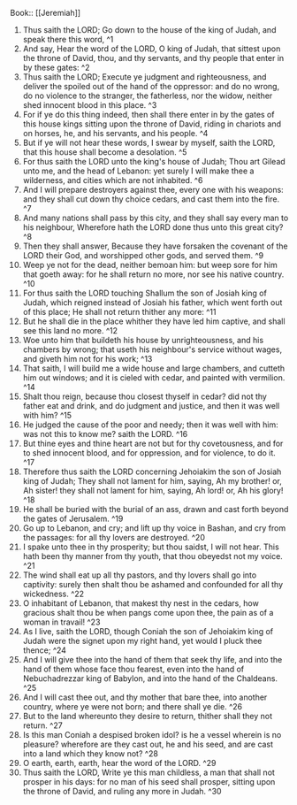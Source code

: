  Book:: [[Jeremiah]]
 1. Thus saith the LORD; Go down to the house of the king of Judah, and speak there this word, ^1
 2. And say, Hear the word of the LORD, O king of Judah, that sittest upon the throne of David, thou, and thy servants, and thy people that enter in by these gates: ^2
 3. Thus saith the LORD; Execute ye judgment and righteousness, and deliver the spoiled out of the hand of the oppressor: and do no wrong, do no violence to the stranger, the fatherless, nor the widow, neither shed innocent blood in this place. ^3
 4. For if ye do this thing indeed, then shall there enter in by the gates of this house kings sitting upon the throne of David, riding in chariots and on horses, he, and his servants, and his people. ^4
 5. But if ye will not hear these words, I swear by myself, saith the LORD, that this house shall become a desolation. ^5
 6. For thus saith the LORD unto the king's house of Judah; Thou art Gilead unto me, and the head of Lebanon: yet surely I will make thee a wilderness, and cities which are not inhabited. ^6
 7. And I will prepare destroyers against thee, every one with his weapons: and they shall cut down thy choice cedars, and cast them into the fire. ^7
 8. And many nations shall pass by this city, and they shall say every man to his neighbour, Wherefore hath the LORD done thus unto this great city? ^8
 9. Then they shall answer, Because they have forsaken the covenant of the LORD their God, and worshipped other gods, and served them. ^9
 10. Weep ye not for the dead, neither bemoan him: but weep sore for him that goeth away: for he shall return no more, nor see his native country. ^10
 11. For thus saith the LORD touching Shallum the son of Josiah king of Judah, which reigned instead of Josiah his father, which went forth out of this place; He shall not return thither any more: ^11
 12. But he shall die in the place whither they have led him captive, and shall see this land no more. ^12
 13. Woe unto him that buildeth his house by unrighteousness, and his chambers by wrong; that useth his neighbour's service without wages, and giveth him not for his work; ^13
 14. That saith, I will build me a wide house and large chambers, and cutteth him out windows; and it is cieled with cedar, and painted with vermilion. ^14
 15. Shalt thou reign, because thou closest thyself in cedar? did not thy father eat and drink, and do judgment and justice, and then it was well with him? ^15
 16. He judged the cause of the poor and needy; then it was well with him: was not this to know me? saith the LORD. ^16
 17. But thine eyes and thine heart are not but for thy covetousness, and for to shed innocent blood, and for oppression, and for violence, to do it. ^17
 18. Therefore thus saith the LORD concerning Jehoiakim the son of Josiah king of Judah; They shall not lament for him, saying, Ah my brother! or, Ah sister! they shall not lament for him, saying, Ah lord! or, Ah his glory! ^18
 19. He shall be buried with the burial of an ass, drawn and cast forth beyond the gates of Jerusalem. ^19
 20. Go up to Lebanon, and cry; and lift up thy voice in Bashan, and cry from the passages: for all thy lovers are destroyed. ^20
 21. I spake unto thee in thy prosperity; but thou saidst, I will not hear. This hath been thy manner from thy youth, that thou obeyedst not my voice. ^21
 22. The wind shall eat up all thy pastors, and thy lovers shall go into captivity: surely then shalt thou be ashamed and confounded for all thy wickedness. ^22
 23. O inhabitant of Lebanon, that makest thy nest in the cedars, how gracious shalt thou be when pangs come upon thee, the pain as of a woman in travail! ^23
 24. As I live, saith the LORD, though Coniah the son of Jehoiakim king of Judah were the signet upon my right hand, yet would I pluck thee thence; ^24
 25. And I will give thee into the hand of them that seek thy life, and into the hand of them whose face thou fearest, even into the hand of Nebuchadrezzar king of Babylon, and into the hand of the Chaldeans. ^25
 26. And I will cast thee out, and thy mother that bare thee, into another country, where ye were not born; and there shall ye die. ^26
 27. But to the land whereunto they desire to return, thither shall they not return. ^27
 28. Is this man Coniah a despised broken idol? is he a vessel wherein is no pleasure? wherefore are they cast out, he and his seed, and are cast into a land which they know not? ^28
 29. O earth, earth, earth, hear the word of the LORD. ^29
 30. Thus saith the LORD, Write ye this man childless, a man that shall not prosper in his days: for no man of his seed shall prosper, sitting upon the throne of David, and ruling any more in Judah. ^30
